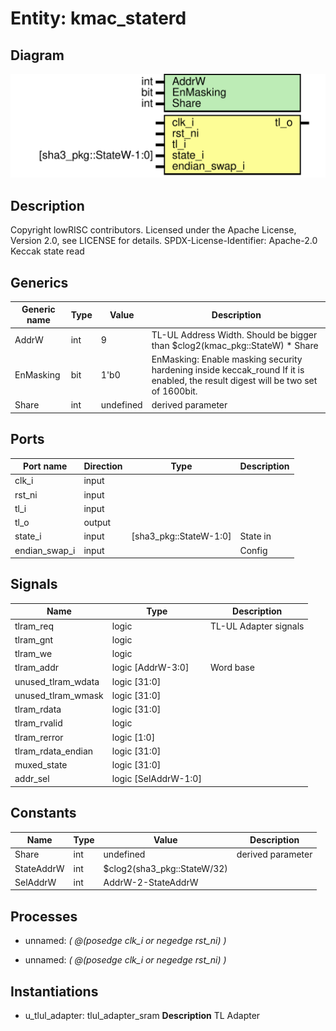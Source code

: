 # Entity: kmac_staterd
## Diagram
![Diagram](kmac_staterd.svg "Diagram")
## Description
Copyright lowRISC contributors.
 Licensed under the Apache License, Version 2.0, see LICENSE for details.
 SPDX-License-Identifier: Apache-2.0
 Keccak state read
 
## Generics
| Generic name | Type | Value     | Description                                                                                                                       |
| ------------ | ---- | --------- | --------------------------------------------------------------------------------------------------------------------------------- |
| AddrW        | int  | 9         | TL-UL Address Width. Should be bigger than $clog2(kmac_pkg::StateW) * Share                                                       |
| EnMasking    | bit  | 1'b0      | EnMasking: Enable masking security hardening inside keccak_round If it is enabled, the result digest will be two set of 1600bit.  |
| Share        | int  | undefined | derived parameter                                                                                                                 |
## Ports
| Port name     | Direction | Type                   | Description |
| ------------- | --------- | ---------------------- | ----------- |
| clk_i         | input     |                        |             |
| rst_ni        | input     |                        |             |
| tl_i          | input     |                        |             |
| tl_o          | output    |                        |             |
| state_i       | input     | [sha3_pkg::StateW-1:0] | State in    |
| endian_swap_i | input     |                        | Config      |
## Signals
| Name               | Type                 | Description            |
| ------------------ | -------------------- | ---------------------- |
| tlram_req          | logic                | TL-UL Adapter signals  |
| tlram_gnt          | logic                |                        |
| tlram_we           | logic                |                        |
| tlram_addr         | logic [AddrW-3:0]    | Word base              |
| unused_tlram_wdata | logic [31:0]         |                        |
| unused_tlram_wmask | logic [31:0]         |                        |
| tlram_rdata        | logic [31:0]         |                        |
| tlram_rvalid       | logic                |                        |
| tlram_rerror       | logic [1:0]          |                        |
| tlram_rdata_endian | logic [31:0]         |                        |
| muxed_state        | logic [31:0]         |                        |
| addr_sel           | logic [SelAddrW-1:0] |                        |
## Constants
| Name       | Type | Value                       | Description       |
| ---------- | ---- | --------------------------- | ----------------- |
| Share      | int  | undefined                   | derived parameter |
| StateAddrW | int  | $clog2(sha3_pkg::StateW/32) |                   |
| SelAddrW   | int  | AddrW-2-StateAddrW          |                   |
## Processes
- unnamed: _( @(posedge clk_i or negedge rst_ni) )_

- unnamed: _( @(posedge clk_i or negedge rst_ni) )_

## Instantiations
- u_tlul_adapter: tlul_adapter_sram
**Description**
TL Adapter

